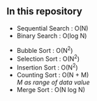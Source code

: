 ## In this repository 
- Sequential Search : O(N)
- Binary Search : O(log N)


* Bubble Sort : O(N<sup>2</sup>)
* Selection Sort : O(N<sup>2</sup>)
* Insertion Sort : O(N<sup>2</sup>)
* Counting Sort : O(N + M)  
  *M as range of data value*
* Merge Sort : O(N log N)